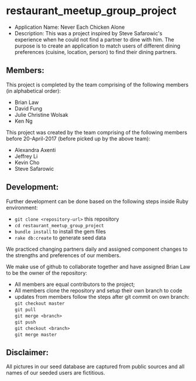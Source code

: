 # restaurant_meetup_group_project

* Application Name: Never Each Chicken Alone
* Description: This was a project inspired by Steve Safarowic's experience when he could not find a partner to dine with him. The purpose is to create an application to match users of different dining preferences (cuisine, location, person) to find their dining partners.

## Members:
This project is completed by the team comprising of the following members (in alphabetical order):

* Brian Law
* David Fung
* Julie Christine Wolsak
* Ken Ng

This project was created by the team comprising of the following members before 20-April-2017 (before picked up by the above team):
* Alexandra Axenti
* Jeffrey Li
* Kevin Cho
* Steve Safarowic

## Development:
Further development can be done based on the following steps inside Ruby environment:
* `git clone <repository-url>` this repository
* `cd restaurant_meetup_group_project`
* `bundle install` to install the gem files
* `rake db:create` to generate seed data

We practiced changing partners daily and assigned component changes to the strengths and preferences of our members.

We make use of github to collaborate together and have assigned Brian Law to be the owner of the repository:
* All members are equal contributors to the project;
* All members clone the repository and setup their own branch to code
* updates from members follow the steps after git commit on own branch:
<br/>  `git checkout master`
<br/>  `git pull`
<br/>  `git merge <branch>`
<br/>  `git push`
<br/>  `git checkout <branch>`
<br/>  `git merge master`

## Disclaimer:
All pictures in our seed database are captured from public sources and all names of our seeded users are fictitious. 
